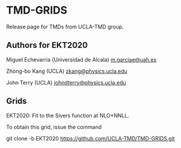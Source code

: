 # TMD-GRIDS

Release page for TMDs from UCLA-TMD group. 

## Authors for EKT2020

Miguel Echevarria (Universidad de Alcala) m.garciae@uah.es

Zhong-bo Kang (UCLA) zkang@physics.ucla.edu

John Terry (UCLA) johndterry@physics.ucla.edu

## Grids

EKT2020: Fit to the Sivers function at NLO+NNLL.

To obtain this grid, issue the command

git clone -b EKT2020 https://github.com/UCLA-TMD/TMD-GRIDS.git
